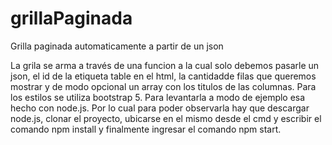 # grillaPaginada
Grilla paginada automaticamente a partir de un json

La grila se arma a través de una funcion a la cual solo debemos pasarle un json, el id de la etiqueta table en el html, la cantidadde filas que queremos mostrar y de modo opcional un array con los titulos de las columnas. Para los estilos se utiliza bootstrap 5. Para levantarla a modo de ejemplo esa hecho con node.js. Por lo cual para poder observarla hay que descargar node.js, clonar el proyecto, ubicarse en el mismo desde el cmd y escribir el comando npm install y finalmente ingresar el comando npm start.
